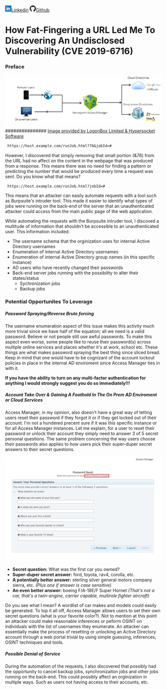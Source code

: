 ![Linkedin](Site%20Pictures/linkedin.png)[Linkedin](https://www.linkedin.com/in/ryangore/)
![Github](Site%20Pictures/github.png)[Github](https://github.com/0v3rride)

# How Fat-Fingering a URL Led Me To Discovering An Undisclosed Vulnerability (CVE 2019-6716)


### Preface

![LogonBox Limited Access Manager](Site%20Pictures/nervepoint_vx.png)

############### [Image provided by LogonBox Limited & Hypersocket Software](https://www.hypersocket.com/en/products/password-self-service)

```markdown
 https://host.example.com/runJob.html?76&jobId=#
```
However, I discovered that simply removing that small portion (&76) from the URL had no affect on the content in the webpage that was produced from a response. This means there was no need for finding a pattern or predicting the number that would be produced every time a request was sent. Do you know what that means?

```markdown
 https://host.example.com/runJob.html?jobId=#
```
This means that an attacker can easily automate requests with a tool such as Burpsuite's intruder tool. This made it easier to identify what types of jobs were running on the back-end of the server that an unauthenticated attacker could access from the main public page of the web application.

While automating the requests with the Burpsuite intruder tool, I discoved a multitude of information that shouldn't be accessible to an unauthenticated user. This information included:
 * The username schema that the orginization uses for internal Active Directory usernames
 * Enumeration of internal Active Directory usernames
 * Enumeration of internal Active Directory group names (in this specific instance)
 * AD users who have recently changed their passwords
 * Back-end server jobs running with the possibility to alter their states/status
   * Sychronization jobs
   * Backup jobs
   
### Potential Opportunites To Leverage
##### Password Spraying/Reverse Brute forcing
The username enumeration aspect of this issue makes this activity much more trivial since we have half of the equation; all we need is a valid password. Believe or not people still use awful passwords. To make this aspect even worse, some people like to reuse their password(s) across multiple online services and places whether it's at work, school etc. These things are what makes password spraying the best thing since sliced bread. Keep in mind that one would have to be cognizant of the account lockout policies in place in the internal AD enviroment since Access Manager ties in with it. 
 
 **If you have the ability to turn on any multi-factor authentication for anything I would strongly suggest you do so immediately!!!**
 
##### Account Take Over & Gaining A Foothold In The On Prem AD Enviroment or Cloud Services 
Access Manager, in my opinion, also doesn't have a great way of letting users reset their password if they forgot it or if they get locked out of their account. I'm not a hundered precent sure if it was this specific instance or for all Access Manager instances. Let me explain, for a user to reset their password or unlock their account they simply need to answer 3 of 5 secret personal questions. The same problem concerning the way users choose their passwords also applies to how users pick their super-duper secret answers to their secret questions.

![Secret Questions](Site%20Pictures/password-reset.jpg)

 * **Secret question:** What was the first car you owned?
 * **Super-duper secret answer:** ford, toyota, rav4, corolla, etc.
 * **A potentially better answer:** sterling silver general motors company sierra, etc. _(Plus one if answer is case sensitive)_
 * **An even better answer:** boeing F/A-18E/F Super Hornet _(That's not a car, that's a twin-engine, carrier capable, multirole fighter aircraft)_
 
Do you see what I mean? A wordlist of car makes and models could easily be generated. To top it all off, Access Manager allows users to set their own secret questions (what is your favorite color?). Not to mention at this point an attacker could make reasonable inferences or peform OSINT on individuals with the list of usernames they enumerate. An attacker can essentially make the process of resetting or unlocking an Active Directory account through a web portal trivial by using simple guessing, inferences, OSINT techniques and tools.

##### Possible Denial of Service
During the automation of the requests, I also discovered that possibly had the opportunity to cancel backup jobs, synchronizaiton jobs and other jobs running on the back-end. This could possibly affect an orginization in multiple ways. Such as users not having access to their accounts, etc.
